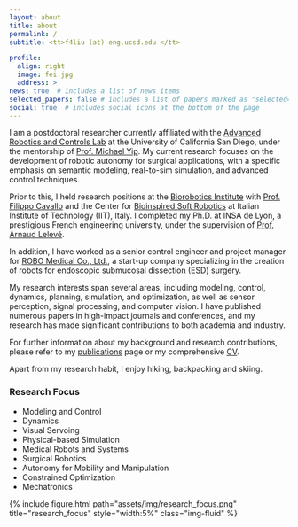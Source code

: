 ```yaml
---
layout: about
title: about
permalink: /
subtitle: <tt>f4liu (at) eng.ucsd.edu </tt>

profile:
  align: right
  image: fei.jpg
  address: >
news: true  # includes a list of news items
selected_papers: false # includes a list of papers marked as "selected={true}"
social: true  # includes social icons at the bottom of the page
---
```




<!-- I am a postdoctoral researcher at [Advanced Robotics and Controls Lab](https://www.ucsdarclab.com/) at the University of California San Diego (UCSD), under the supervision of [Prof. Michael Yip](https://yip.eng.ucsd.edu/). I am currently working on robotic autonomy for surgical applications, with semantic modeling, real-to-sim simulation, and advanced control techniques. Before that, I served as a research associate and postdoctoral scholar both at the [Biorobotics Institute](https://www.santannapisa.it/en/institute/biorobotics) with [Prof. Filippo Cavallo](https://scholar.google.it/citations?user=4qiWy0MAAAAJ&hl=en) at Scuola Superiore Sant'Anna (SSSA), and the Center for [Bioinspired Soft Robotics](https://bsr.iit.it/) at Italian Institute of Technology (IIT) in Italy. I finished my Ph.D. at [Ampère Laboratory](http://www.ampere-lab.fr/?lang=en) with [Prof. Arnaud Lelevé](https://scholar.google.fr/citations?user=ViL8uI8AAAAJ&hl=fr)  at [INSA de Lyon](https://www.insa-lyon.fr/en/), a top French [Grande école](https://en.wikipedia.org/wiki/Grande_%C3%A9cole) and engineering university. Right after my Ph.D. dissertation, I also worked for a start-up company [ROBO Medical Co., Ltd.](http://en.docrobo.com/) as a senior control engineer and project manager for the creation of a robot for endoscopic submucosal dissection (ESD) surgery. During the last few years, I have experience in several robotic areas, including modeling, control, dynamics, planning, simulation, and optimization. I also have knowledge of sensor perception, signal processing, and computer vision. I have authored a number of journal and conference papers that have advanced and impacted both the academic and industrial worlds. For more details, you can check out my [publications](/publications/) page or see my [full CV](/cv/) here. -->

I am a postdoctoral researcher currently affiliated with the [Advanced Robotics and Controls Lab](https://www.ucsdarclab.com/) at the University of California San Diego, under the mentorship of [Prof. Michael Yip](https://yip.eng.ucsd.edu/). My current research focuses on the development of robotic autonomy for surgical applications, with a specific emphasis on semantic modeling, real-to-sim simulation, and advanced control techniques.

Prior to this, I held research positions at the [Biorobotics Institute](https://www.santannapisa.it/en/institute/biorobotics) with [Prof. Filippo Cavallo](https://scholar.google.it/citations?user=4qiWy0MAAAAJ&hl=en) and the Center for [Bioinspired Soft Robotics](https://bsr.iit.it/) at Italian Institute of Technology (IIT), Italy. I completed my Ph.D. at INSA de Lyon, a prestigious French engineering university, under the supervision of [Prof. Arnaud Lelevé](https://scholar.google.fr/citations?user=ViL8uI8AAAAJ&hl=fr).

In addition, I have worked as a senior control engineer and project manager for [ROBO Medical Co., Ltd.](http://en.docrobo.com/), a start-up company specializing in the creation of robots for endoscopic submucosal dissection (ESD) surgery.

My research interests span several areas, including modeling, control, dynamics, planning, simulation, and optimization, as well as sensor perception, signal processing, and computer vision. I have published numerous papers in high-impact journals and conferences, and my research has made significant contributions to both academia and industry.

For further information about my background and research contributions, please refer to my [publications](/publications/) page or my comprehensive [CV](/cv/).

Apart from my research habit, I enjoy hiking, backpacking and skiing.


### Research Focus
- Modeling and Control
- Dynamics
- Visual Servoing
- Physical-based Simulation
- Medical Robots and Systems
- Surgical Robotics
- Autonomy for Mobility and Manipulation
- Constrained Optimization
- Mechatronics

{% include figure.html path="assets/img/research_focus.png" title="research_focus" style="width:5%" class="img-fluid" %}
